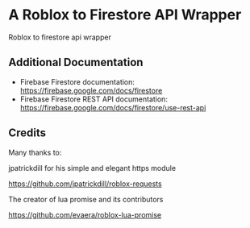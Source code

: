 # A Roblox to Firestore API Wrapper
Roblox to firestore api wrapper

## Additional Documentation

* Firebase Firestore documentation: https://firebase.google.com/docs/firestore
* Firebase Firestore REST API documentation: https://firebase.google.com/docs/firestore/use-rest-api

## Credits
Many thanks to:

jpatrickdill for his simple and elegant https module

https://github.com/jpatrickdill/roblox-requests

The creator of lua promise and its contributors

https://github.com/evaera/roblox-lua-promise
